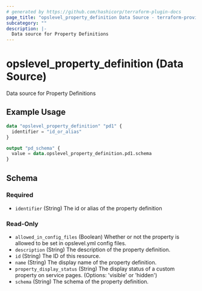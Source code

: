 ```yaml
---
# generated by https://github.com/hashicorp/terraform-plugin-docs
page_title: "opslevel_property_definition Data Source - terraform-provider-opslevel"
subcategory: ""
description: |-
  Data source for Property Definitions
---
```


# opslevel_property_definition (Data Source)

Data source for Property Definitions

## Example Usage

```terraform
data "opslevel_property_definition" "pd1" {
  identifier = "id_or_alias"
}

output "pd_schema" {
  value = data.opslevel_property_definition.pd1.schema
}
```

<!-- schema generated by tfplugindocs -->
## Schema

### Required

- `identifier` (String) The id or alias of the property definition

### Read-Only

- `allowed_in_config_files` (Boolean) Whether or not the property is allowed to be set in opslevel.yml config files.
- `description` (String) The description of the property definition.
- `id` (String) The ID of this resource.
- `name` (String) The display name of the property definition.
- `property_display_status` (String) The display status of a custom property on service pages. (Options: 'visible' or 'hidden')
- `schema` (String) The schema of the property definition.


